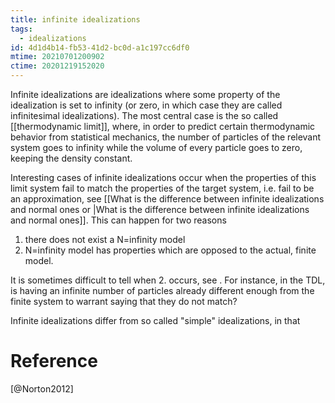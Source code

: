 ```yaml
---
title: infinite idealizations
tags:
  - idealizations
id: 4d1d4b14-fb53-41d2-bc0d-a1c197cc6df0
mtime: 20210701200902
ctime: 20201219152020
---
```


Infinite idealizations are idealizations where some property of the idealization is set to infinity (or zero, in which case they are called infinitesimal idealizations). The most central case is the so called [[thermodynamic limit]], where, in order to predict certain thermodynamic behavior from statistical mechanics, the number of particles of the relevant system goes to infinity while the volume of every particle goes to zero, keeping the density constant.

Interesting cases of infinite idealizations occur when the properties of this limit system fail to match the properties of the target system, i.e. fail to be an approximation, see [[What is the difference between infinite idealizations and normal ones or |What is the difference between infinite idealizations and normal ones]]. This can happen for two reasons

1) there does not exist a  N=infinity model
2) N=infinity model has properties which are opposed to the actual, finite model.

It is sometimes difficult to tell when 2. occurs, see . For instance, in the TDL, is having an infinite number of particles already different enough from the finite system to warrant saying that they do not match?

Infinite idealizations differ from so called "simple" idealizations, in that

# Reference

[@Norton2012]
